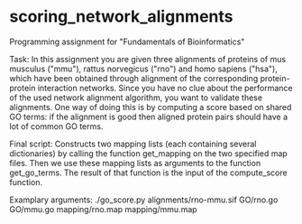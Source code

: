 # scoring_network_alignments
Programming assignment for "Fundamentals of Bioinformatics"

Task: In this assignment you are given three alignments of proteins of mus musculus ("mmu"), rattus norvegicus ("rno") and homo sapiens ("hsa"), which have been obtained through alignment of the corresponding protein-protein interaction networks. Since you have no clue about the performance of the used network alignment algorithm, you want to validate these alignments. One way of doing this is by computing a score based on shared GO terms: if the alignment is good then aligned protein pairs should have a lot of common GO terms.

Final script: Constructs two mapping lists (each containing several dictionaries) by calling the function get_mapping on the two specified map files. Then we use these mapping lists as arguments to the function get_go_terms. The result of that function is the input of the compute_score function.

Examplary arguments: ./go_score.py alignments/rno-mmu.sif GO/rno.go GO/mmu.go mapping/rno.map mapping/mmu.map
